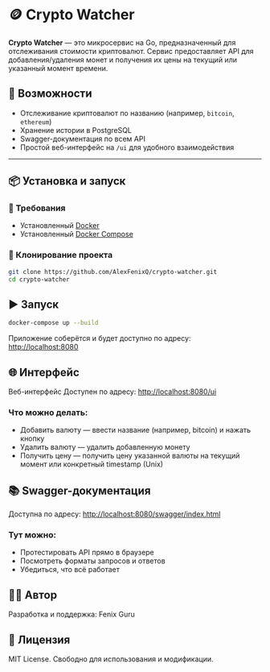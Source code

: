 # 🪙 Crypto Watcher

**Crypto Watcher** — это микросервис на Go, предназначенный для отслеживания стоимости криптовалют. Сервис предоставляет API для добавления/удаления монет и получения их цены на текущий или указанный момент времени.

## 🚀 Возможности

- Отслеживание криптовалют по названию (например, `bitcoin`, `ethereum`)
- Хранение истории в PostgreSQL
- Swagger-документация по всем API
- Простой веб-интерфейс на `/ui` для удобного взаимодействия

---

## 📦 Установка и запуск

### 🧾 Требования

- Установленный [Docker](https://www.docker.com/)
- Установленный [Docker Compose](https://docs.docker.com/compose/)

### 🔧 Клонирование проекта

```bash
git clone https://github.com/AlexFenixQ/crypto-watcher.git
cd crypto-watcher
```

## ▶️ Запуск

```bash
docker-compose up --build
```

Приложение соберётся и будет доступно по адресу: [http://localhost:8080](http://localhost:8080)

## 🌐 Интерфейс

Веб-интерфейс
Доступен по адресу: [http://localhost:8080/ui](http://localhost:8080/ui)

### Что можно делать:

- Добавить валюту — ввести название (например, bitcoin) и нажать кнопку
- Удалить валюту — удалить добавленную монету
- Получить цену — получить цену указанной валюты на текущий момент или конкретный timestamp (Unix)

## 📚 Swagger-документация
Доступна по адресу: [http://localhost:8080/swagger/index.html](http://localhost:8080/swagger/index.html)

### Тут можно:

- Протестировать API прямо в браузере
- Посмотреть форматы запросов и ответов
- Убедиться, что всё работает

## 🧑‍💻 Автор
Разработка и поддержка: Fenix Guru

## 📄 Лицензия
MIT License. Свободно для использования и модификации.
